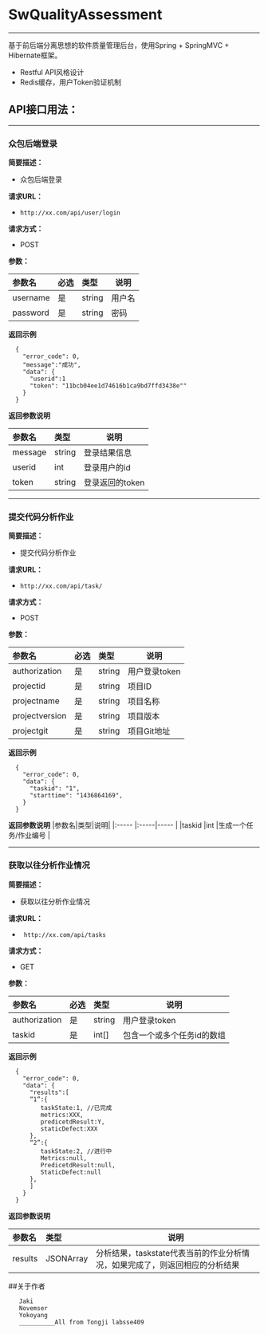 # SwQualityAssessment
** **
基于前后端分离思想的软件质量管理后台，使用Spring + SpringMVC + Hibernate框架。
- Restful API风格设计
- Redis缓存，用户Token验证机制

## API接口用法：
** **
### 众包后端登录
**简要描述：** 

- 众包后端登录

**请求URL：** 
- ` http://xx.com/api/user/login `
  
**请求方式：**
- POST 

**参数：** 

|参数名|必选|类型|说明|
|:----    |:---|:----- |-----   |
|username |是  |string |用户名   |
|password |是  |string | 密码    |

 **返回示例**

``` 
  {
    "error_code": 0,
	"message":"成功",
    "data": {
	  "userid":1
      "token": "11bcb04ee1d74616b1ca9bd7ffd3438e""
    }
  }
```

 **返回参数说明** 

|参数名|类型|说明|
|:-----  |:-----|-----   |
|message |string   |登录结果信息  |
|userid |int   |登录用户的id  |
|token |string   |登录返回的token  |
** **
### 提交代码分析作业
**简要描述：** 

- 提交代码分析作业

**请求URL：** 
- ` http://xx.com/api/task/ `
  
**请求方式：**
- POST 

**参数：** 

|参数名|必选|类型|说明|
|:----    |:---|:----- |-----   |
|authorization |是  |string |用户登录token   |
|projectid |是  |string |项目ID   |
|projectname |是  |string | 项目名称    |
|projectversion | 是  |string | 项目版本    |
|projectgit     |是  |string | 项目Git地址    |

 **返回示例**

``` 
  {
    "error_code": 0,
    "data": {
      "taskid": "1",
      "starttime": "1436864169",
    }
  }
```

 **返回参数说明** 
|参数名|类型|说明|
|:-----  |:-----|-----              |
|taskid |int   |生成一个任务/作业编号  |
** **
### 获取以往分析作业情况
**简要描述：** 

- 获取以往分析作业情况

**请求URL：** 
- ` http://xx.com/api/tasks`
  
**请求方式：**
- GET 

**参数：** 

|参数名|必选|类型|说明|
|:----    |:---|:----- |-----   |
|authorization |是  |string |用户登录token   |
|taskid |是  |int[] |包含一个或多个任务id的数组   |

 **返回示例**

``` 
  {
    "error_code": 0,
    "data": {
      "results":[
	  “1”:{
	     taskState:1, //已完成
	     metrics:XXX,
		 predicetdResult:Y,
		 staticDefect:XXX
	  },
	  “2”:{
	     taskState:2, //进行中
	     Metrics:null,
		 PredicetdResult:null,
		 StaticDefect:null
	  },
	  ]
    }
  }
```

 **返回参数说明** 

|参数名|类型|说明|
|:-----  |:-----|-----                           |
|results |JSONArray   |分析结果，taskstate代表当前的作业分析情况，如果完成了，则返回相应的分析结果 |


##关于作者
```
   Jaki
   Novemser
   Yokoyang
   __________All from Tongji labsse409
```
